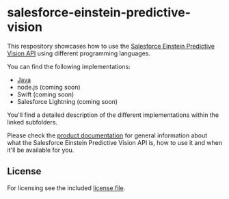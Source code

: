 # salesforce-einstein-predictive-vision

This respository showcases how to use the [Salesforce Einstein Predictive Vision API](http://docs.metamind.io/v1/docs) using different programming languages.

You can find the following implementations:
- [Java](hhttps://github.com/muenzpraeger/salesforce-einstein-predictive-vision/tree/master/java)
- node.js (coming soon)
- Swift (coming soon)
- Salesforce Lightning (coming soon)

You'll find a detailed description of the different implementations within the linked subfolders.

Please check the [product documentation](http://docs.metamind.io/v1/docs) for general information about what the Salesforce Einstein Predictive Vision API is, how to use it and when it'll be available for you.

## License

For licensing see the included [license file](https://github.com/muenzpraeger/salesforce-einstein-predictive-vision/blob/master/LICENSE.md).